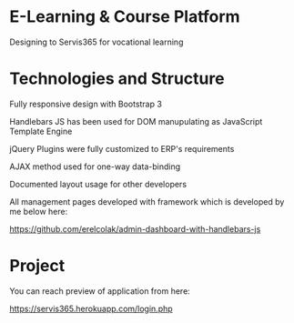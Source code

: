 # E-Learning & Course Platform

Designing to Servis365 for vocational learning

# Technologies and Structure
Fully responsive design with Bootstrap 3

Handlebars JS has been used for DOM manupulating as JavaScript Template Engine

jQuery Plugins were fully customized to ERP's requirements

AJAX method used for one-way data-binding

Documented layout usage for other developers

All management pages developed with framework which is developed by me below here:

https://github.com/erelcolak/admin-dashboard-with-handlebars-js

# Project

You can reach preview of application from here:

https://servis365.herokuapp.com/login.php
